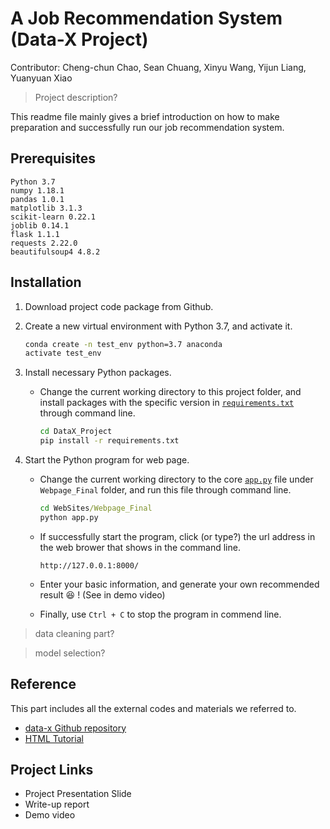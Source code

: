 # A Job Recommendation System (Data-X Project)

Contributor: Cheng-chun Chao, Sean Chuang, Xinyu Wang, Yijun Liang, Yuanyuan Xiao

> Project description?

This readme file mainly gives a brief introduction on how to make preparation and successfully run our job recommendation system.

## Prerequisites

```
Python 3.7
numpy 1.18.1
pandas 1.0.1
matplotlib 3.1.3
scikit-learn 0.22.1
joblib 0.14.1
flask 1.1.1
requests 2.22.0
beautifulsoup4 4.8.2
```

## Installation

1. Download project code package from Github.

2. Create a new virtual environment with Python 3.7, and activate it.

     ```bat
     conda create -n test_env python=3.7 anaconda
     activate test_env
     ```

3. Install necessary Python packages.

    - Change the current working directory to this project folder, and install packages with the specific version in [`requirements.txt`](requirements.txt) through command line.

        ```bat
        cd DataX_Project
        pip install -r requirements.txt
        ```

4. Start the Python program for web page.
   - Change the current working directory to the core [`app.py`](WebSites/Webpage_Final/app.py) file under `Webpage_Final` folder, and run this file through command line.

        ```bat
        cd WebSites/Webpage_Final
        python app.py
        ```

   - If successfully start the program, click (or type?) the url address in the web brower that shows in the command line.

        ```
        http://127.0.0.1:8000/
        ```

   - Enter your basic information, and generate your own recommended result :laughing: ! (See in demo video)
  
   - Finally, use `Ctrl + C` to stop the program in commend line.

> data cleaning part?

> model selection?

## Reference

This part includes all the external codes and materials we referred to.

- [data-x Github repository](https://github.com/ikhlaqsidhu/data-x)
- [HTML Tutorial](https://www.w3schools.com/html/)

## Project Links

- Project Presentation Slide
- Write-up report
- Demo video
